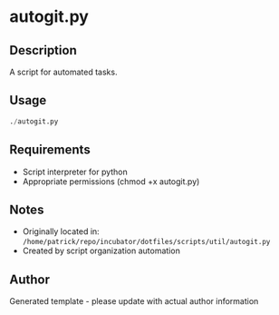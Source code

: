 # autogit.py

## Description
A script for automated tasks.

## Usage
```python
./autogit.py
```

## Requirements
- Script interpreter for python
- Appropriate permissions (chmod +x autogit.py)

## Notes
- Originally located in: `/home/patrick/repo/incubator/dotfiles/scripts/util/autogit.py`
- Created by script organization automation

## Author
Generated template - please update with actual author information
